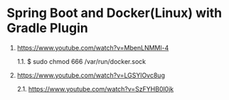 Spring Boot and Docker(Linux) with Gradle Plugin
================================================

1. 
	https://www.youtube.com/watch?v=MbenLNMMl-4

	1.1. 
	$ sudo chmod 666 /var/run/docker.sock 

2. 
	https://www.youtube.com/watch?v=LGSYlOvc8ug
	
	2.1. 
	https://www.youtube.com/watch?v=SzFYHB0l0jk